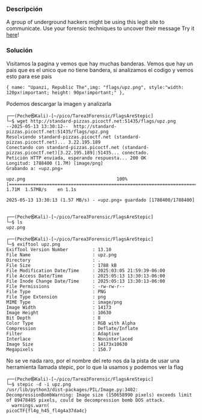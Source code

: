 ### Descripción 
A group of underground hackers might be using this legit site to communicate. Use your forensic techniques to uncover their message Try it [here](http://standard-pizzas.picoctf.net:51435/)!
### Solución
Visitamos la pagina y vemos que hay muchas banderas. Vemos que hay un pais que es el unico que no tiene bandera, si analizamos el codigo y vemos esto para ese pais
```
{ name: "Upanzi, Republic The",img: "flags/upz.png", style:"width: 120px!important; height: 90px!important;" },
```
Podemos descargar la imagen y analizarla
```
┌──(Peche㉿Kali)-[~/pico/Tarea3Forensic/FlagsAreStepic]
└─$ wget http://standard-pizzas.picoctf.net:51435/flags/upz.png
--2025-05-13 13:30:12--  http://standard-pizzas.picoctf.net:51435/flags/upz.png
Resolviendo standard-pizzas.picoctf.net (standard-pizzas.picoctf.net)... 3.22.195.189
Conectando con standard-pizzas.picoctf.net (standard-pizzas.picoctf.net)[3.22.195.189]:51435... conectado.
Petición HTTP enviada, esperando respuesta... 200 OK
Longitud: 1788400 (1.7M) [image/png]
Grabando a: «upz.png»

upz.png                                  100%[================================================================================>]   1.71M  1.57MB/s    en 1.1s    

2025-05-13 13:30:13 (1.57 MB/s) - «upz.png» guardado [1788400/1788400]

                                                                                                                                                                  
┌──(Peche㉿Kali)-[~/pico/Tarea3Forensic/FlagsAreStepic]
└─$ ls
upz.png
                                                                                                                                                                  
┌──(Peche㉿Kali)-[~/pico/Tarea3Forensic/FlagsAreStepic]
└─$ exiftool upz.png                                                 
ExifTool Version Number         : 13.10
File Name                       : upz.png
Directory                       : .
File Size                       : 1788 kB
File Modification Date/Time     : 2025:03:05 21:59:39-06:00
File Access Date/Time           : 2025:05:13 13:30:13-06:00
File Inode Change Date/Time     : 2025:05:13 13:30:13-06:00
File Permissions                : -rw-rw-r--
File Type                       : PNG
File Type Extension             : png
MIME Type                       : image/png
Image Width                     : 14173
Image Height                    : 10630
Bit Depth                       : 8
Color Type                      : RGB with Alpha
Compression                     : Deflate/Inflate
Filter                          : Adaptive
Interlace                       : Noninterlaced
Image Size                      : 14173x10630
Megapixels                      : 150.7
```
No se ve nada raro, por el nombre del reto nos da la pista de usar una herramienta llamada stepic, por lo que la usamos y podemos ver la flag
```
┌──(Peche㉿Kali)-[~/pico/Tarea3Forensic/FlagsAreStepic]
└─$ stepic -d -i upz.png
/usr/lib/python3/dist-packages/PIL/Image.py:3402: DecompressionBombWarning: Image size (150658990 pixels) exceeds limit of 89478485 pixels, could be decompression bomb DOS attack.
  warnings.warn(
picoCTF{fl4g_h45_fl4g4a37da4c}                                                                    
```
